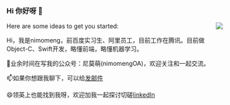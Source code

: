 ### Hi 你好呀 👋


<img align="right" src="https://github-readme-stats.vercel.app/api?username=nimomeng&show_icons=truehide_title=false" />
Here are some ideas to get you started:

Hi，我是nimomeng，前百度实习生、阿里员工，目前工作在腾讯。目前做Object-C、Swift开发，略懂前端，略懂机器学习。

🌱业余时间在写我的公众号：尼莫萌(nimomengOA)，欢迎关注和一起交流。

📫如果你想跟我聊下，可以给[发邮件](mailto:egeg3000@126.com)

😄领英上也能找到我呀，欢迎加我一起探讨切磋[linkedIn](https://www.linkedin.com/in/song-meng-852b92102/)
